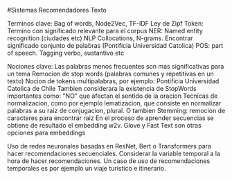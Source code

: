 #Sistemas Recomendadores Texto

Terminos clave: 
Bag of words, Node2Vec, TF-IDF
Ley de Zipf
Token: Termino con significado relevante para el corpus
NER: Named entity recognition (ciudades etc)
NLP Collocations, N-grams. Encontrar significado conjunto de palabras (Pontificia Universidad Catolica)
POS: part of speech. Tagging verbo, sustantivo etc


Nociones clave:
Las palabras menos frecuentes son mas significativas para un tema
Remocion de stop words (palabras comunes y repetitivas en un texto)
Nocion de tokens multipalabras, por ejemplo: Pontificia Universidad Catolica de Chile
Tambien considerara la existencia de StopWords importantes como: "NO" que afectan el sentido de la oracion
Tecnicas de normalizacion, como por ejemplo lematizacion, que consiste en  normalizar palabras a su raiz de conjugacion, plural. O tambien Stemming: remocion de caracteres para encontrar raiz
En el proceso de aprender secuencias se obtiene de resultado el embedding w2v. Glove y Fast Text son otras opciones para embeddings

Uso de redes neuronales basadas en ResNet, Bert o Transformers para hacer recomendaciones secuenciales. Considerar la variable temporal a la hora de hacer recomendaciones. Un caso de uso de recomendaciones temporales es por ejemplo un viaje turistico e itinerario.
